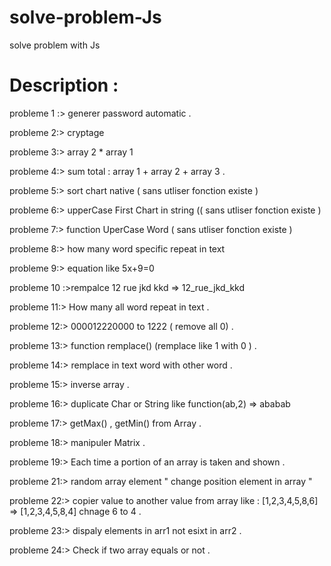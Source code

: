 # solve-problem-Js
solve problem with Js


# Description : 

probleme 1 :> generer password automatic .

probleme 2:> cryptage

probleme 3:> array 2 * array 1 

probleme 4:> sum total :  array 1 + array 2 + array 3 .

probleme 5:> sort chart native ( sans utliser fonction existe )

probleme 6:> upperCase First Chart in string (( sans utliser fonction existe )

probleme 7:> function UperCase Word  ( sans utliser fonction existe )

probleme 8:> how many word specific repeat in text 

probleme 9:> equation like 5x+9=0

probleme 10 :>rempalce 12 rue jkd kkd => 12_rue_jkd_kkd

probleme 11:> How many all word repeat in text .

probleme 12:>  000012220000 to 1222 ( remove all 0) .

probleme 13:> function remplace() (remplace like 1 with 0 ) .

probleme 14:> remplace in text word with other word .

probleme 15:> inverse array .

probleme 16:> duplicate Char or String like function(ab,2) =>   ababab 

probleme 17:> getMax() , getMin() from Array .

probleme 18:> manipuler Matrix . 

probleme 19:> Each time a portion of an array is taken and shown .

probleme 21:> random array element " change position element in array "

probleme 22:> copier value to another value from array like :  [1,2,3,4,5,8,6] => [1,2,3,4,5,8,4] chnage 6 to 4 .

probleme 23:> dispaly elements in arr1 not esixt in arr2 .

probleme 24:> Check if two array equals or not .
